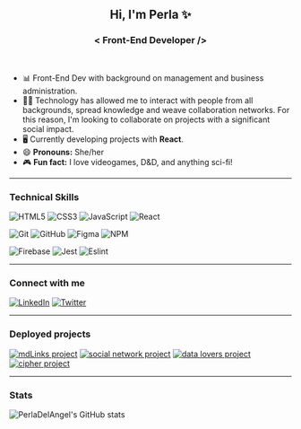 <h2 align="center" >
    Hi, I'm Perla ✨
</h2>

<h3 align="center" >
    < Front-End Developer />
</h3><br>
    
- 📊 Front-End Dev with background on management and business administration. 
- 🤝🏼 Technology has allowed me to interact with people from all backgrounds, spread knowledge and weave collaboration networks. For this reason, I'm looking to collaborate on projects with a significant social impact.
- 🖥️ Currently developing projects with **React**.
- 😄 **Pronouns:** She/her
- 🎮 **Fun fact:** I love videogames, D&D, and anything sci-fi! 
  
------

### Technical Skills

![HTML5](https://img.shields.io/badge/html5-%23E34F26.svg?style=for-the-badge&logo=html5&logoColor=white)
![CSS3](https://img.shields.io/badge/css3-%231572B6.svg?style=for-the-badge&logo=css3&logoColor=white)
![JavaScript](https://img.shields.io/badge/javascript-%23323330.svg?style=for-the-badge&logo=javascript&logoColor=%23F7DF1E)
![React](https://img.shields.io/badge/react-%2320232a.svg?style=for-the-badge&logo=react&logoColor=%2361DAFB)
    
![Git](https://img.shields.io/badge/git-%23F05033.svg?style=for-the-badge&logo=git&logoColor=white)
![GitHub](https://img.shields.io/badge/github-%23121011.svg?style=for-the-badge&logo=github&logoColor=white)
![Figma](https://img.shields.io/badge/figma-%23F24E1E.svg?style=for-the-badge&logo=figma&logoColor=white)
![NPM](https://img.shields.io/badge/NPM-%23000000.svg?style=for-the-badge&logo=npm&logoColor=white)

![Firebase](https://img.shields.io/badge/firebase-%23039BE5.svg?style=for-the-badge&logo=firebase)
![Jest](https://img.shields.io/badge/-jest-%23C21325?style=for-the-badge&logo=jest&logoColor=white)
![Eslint](https://img.shields.io/badge/eslint-3A33D1?style=for-the-badge&logo=eslint&logoColor=white)
  
------
  
<h3 align="left">Connect with me</h3>
<p align="left">
<a href="https://www.linkedin.com/in/perdelangel/" target="_blank"><img src="https://img.shields.io/badge/LinkedIn-0077B5?style=for-the-badge&logo=linkedin&logoColor=white" alt="LinkedIn"/></a>
<a href="https://twitter.com/PerDelAngel" target="_blank"><img src="https://img.shields.io/badge/Twitter-1DA1F2?style=for-the-badge&logo=twitter&logoColor=white" alt="Twitter"/></a>
</p>
  
------

<h3 align="left">Deployed projects</h3>
<p align="left">
<a href="https://www.npmjs.com/package/md-links-pda" target="_blank"><img src="https://img.shields.io/badge/Node.js-mdLinks-green?style=for-the-badge&logo=nodedotjs" alt="mdLinks project"/></a>
<a href="https://bookreads-9192a.web.app/" target="_blank"><img src="https://img.shields.io/badge/Vanilla-Social%20Network-red?style=for-the-badge&logo=javascript" alt="social network project"/></a>
<a href="https://perladelangel.github.io/CDMX012-data-lovers/src/" target="_blank"><img src="https://img.shields.io/badge/Vanilla-Data%20Lovers-blue?style=for-the-badge&logo=javascript" alt="data lovers project"/></a>
<a href="https://perladelangel.github.io/CDMX012-cipher/src/" target="_blank"><img src="https://img.shields.io/badge/Vanilla-Cipher-lightgray?style=for-the-badge&logo=javascript" alt="cipher project"/></a>
</p>

------

### Stats
  
![PerlaDelAngel's GitHub stats](https://github-readme-stats.vercel.app/api?username=PerlaDelAngel&show_icons=true&theme=material-palenight)
